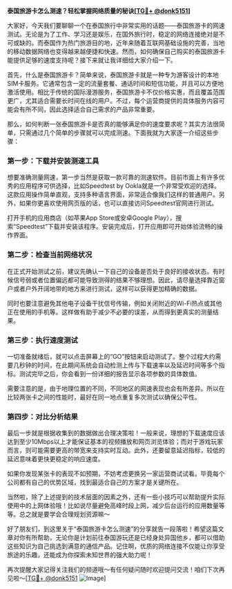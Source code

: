 **泰国旅游卡怎么测速？轻松掌握网络质量的秘诀[[TG💪+ @donk5151](https://t.me/s/donk5151)]**

大家好，今天我们要聊聊一个在泰国旅行中非常实用的话题——泰国旅游卡的网速测试。无论是为了工作、学习还是娱乐，在国外旅行时，稳定的网络连接绝对是不可或缺的。而泰国作为热门旅游目的地，近年来随着互联网基础设施的完善，当地的移动数据网络也变得越来越便捷和快速。然而，如何确保自己购买的泰国旅游卡能提供足够的速度支持呢？接下来就让我详细给大家介绍一下。

首先，什么是泰国旅游卡？简单来说，泰国旅游卡就是一种专为游客设计的本地SIM卡服务。它通常包含一定的流量套餐、通话时间和短信功能，并且可以方便地激活使用。相比于传统的国际漫游服务，泰国旅游卡不仅价格实惠，而且覆盖范围更广，尤其适合需要长时间在线的用户。不过，每个运营商提供的具体服务内容可能会有所不同，因此选择适合自己需求的产品非常重要。

那么，如何判断一张泰国旅游卡是否真的能够满足你的速度要求呢？其实方法很简单，只需通过几个简单的步骤就可以完成测速。下面我就为大家逐一介绍这些步骤：

### 第一步：下载并安装测速工具

想要准确测量网速，第一步当然是获取一款可靠的测速软件。目前市面上有许多优秀的应用程序可供选择，比如Speedtest by Ookla就是一个非常受欢迎的选择。这款应用操作简单直观，支持多种语言界面，非常适合像我们这样的普通用户。另外，如果你更喜欢使用网页版的话，也可以直接访问Speedtest官网进行测试。

打开手机的应用商店（如苹果App Store或安卓Google Play），搜索“Speedtest”下载并安装该程序。安装完成后，打开应用即可开始体验流畅的操作界面。

### 第二步：检查当前网络状况

在正式开始测试之前，建议先确认一下自己的设备是否处于良好的接收状态。有时候信号弱或者位置偏远都可能导致测得的结果不够理想。因此，请尽量选择靠近窗户或者户外开阔地带的地方来进行测试，这样可以获得更加精确的数据。

同时也要注意避免其他电子设备干扰信号传输，例如关闭附近的Wi-Fi热点或其他正在使用的手机等。这样做有助于减少不必要的误差，从而得到更真实的测量结果。

### 第三步：执行速度测试

一切准备就绪后，就可以点击屏幕上的“GO”按钮来启动测试了。整个过程大约需要几秒钟的时间，在此期间系统会自动检测上传与下载速率以及延迟时间等多个指标。测试完毕之后，你会看到一份详细的报告显示各项参数的具体数值。

需要注意的是，由于地理位置的不同，不同地区的网速表现也会有所差异。所以在比较两张卡之间的性能时，最好在同一地点重复多次测试以确保公平性。

### 第四步：对比分析结果

最后一步就是根据收集到的数据做出合理决策啦！一般来说，理想的下载速度应该达到至少10Mbps以上才能保证基本的视频播放和网页浏览体验；而对于游戏玩家而言，则可能需要更高的带宽来支持实时互动。此外，还要留意延迟指标，较低的延迟意味着更快更稳定的响应速度。

如果你发现某张卡的表现不如预期，不妨考虑更换另一家运营商试试看。毕竟每个公司都有自己的优势区域，找到最适合自己的方案才是关键所在。

当然啦，除了上述提到的技术层面的因素之外，还有一些小技巧可以帮助提升实际使用中的上网体验哦！比如说尽量避免高峰时段上网，减少后台运行的应用数量等等。总之就是要学会合理规划资源嘛～

好了朋友们，到这里关于“泰国旅游卡怎么测速”的分享就告一段落啦！希望这篇文章对你有所帮助，无论你是计划前往泰国游玩还是已经身处异国他乡，都可以借助这些知识为自己挑选到满意的通信产品。记住啊，优质的网络连接不仅能让你享受旅途的乐趣，还能成为你探索未知世界的强大助力呢！

再次提醒大家记得关注我们的频道哦～有任何疑问随时欢迎提问交流！咱们下次再见啦～[[TG💪+ @donk5151](https://t.me/s/donk5151) ![Image](https://i.postimg.cc/rwNCRYN7/Snipaste-2025-04-30-17-27-05.png)]